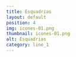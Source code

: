 ```yaml
---
title: Esquadrias
layout: default
position: 4
img: icones-01.png
thumbnail: icones-01.png
alt: Esquadrias
category: line_1
---
```

